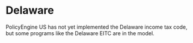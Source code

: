 # Delaware

PolicyEngine US has not yet implemented the Delaware income tax code, but some programs like the Delaware EITC are in the model.
